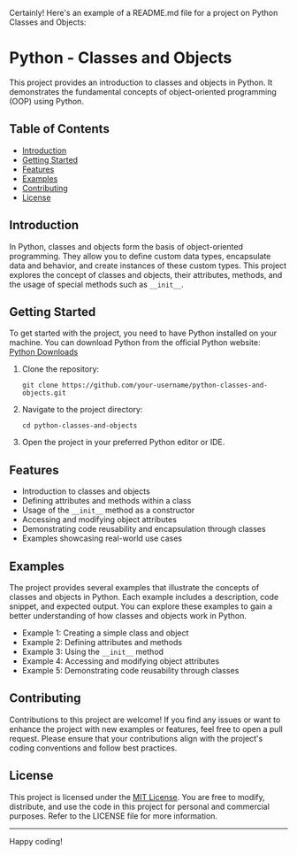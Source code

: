 Certainly! Here's an example of a README.md file for a project on Python Classes and Objects:

# Python - Classes and Objects

This project provides an introduction to classes and objects in Python. It demonstrates the fundamental concepts of object-oriented programming (OOP) using Python.

## Table of Contents

- [Introduction](#introduction)
- [Getting Started](#getting-started)
- [Features](#features)
- [Examples](#examples)
- [Contributing](#contributing)
- [License](#license)

## Introduction

In Python, classes and objects form the basis of object-oriented programming. They allow you to define custom data types, encapsulate data and behavior, and create instances of these custom types. This project explores the concept of classes and objects, their attributes, methods, and the usage of special methods such as `__init__`.

## Getting Started

To get started with the project, you need to have Python installed on your machine. You can download Python from the official Python website: [Python Downloads](https://www.python.org/downloads/)

1. Clone the repository:

   ```
   git clone https://github.com/your-username/python-classes-and-objects.git
   ```

2. Navigate to the project directory:

   ```
   cd python-classes-and-objects
   ```

3. Open the project in your preferred Python editor or IDE.

## Features

- Introduction to classes and objects
- Defining attributes and methods within a class
- Usage of the `__init__` method as a constructor
- Accessing and modifying object attributes
- Demonstrating code reusability and encapsulation through classes
- Examples showcasing real-world use cases

## Examples

The project provides several examples that illustrate the concepts of classes and objects in Python. Each example includes a description, code snippet, and expected output. You can explore these examples to gain a better understanding of how classes and objects work in Python.

- Example 1: Creating a simple class and object
- Example 2: Defining attributes and methods
- Example 3: Using the `__init__` method
- Example 4: Accessing and modifying object attributes
- Example 5: Demonstrating code reusability through classes

## Contributing

Contributions to this project are welcome! If you find any issues or want to enhance the project with new examples or features, feel free to open a pull request. Please ensure that your contributions align with the project's coding conventions and follow best practices.

## License

This project is licensed under the [MIT License](LICENSE). You are free to modify, distribute, and use the code in this project for personal and commercial purposes. Refer to the LICENSE file for more information.

---

Happy coding!
